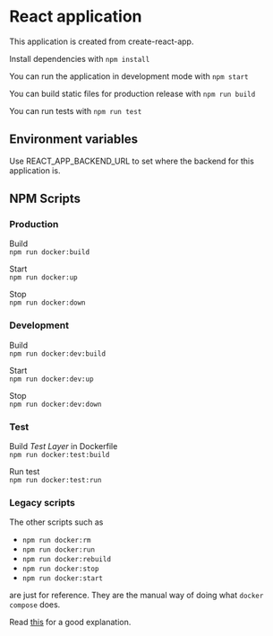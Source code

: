 # React application

This application is created from create-react-app.

Install dependencies with `npm install`

You can run the application in development mode with `npm start`

You can build static files for production release with `npm run build`

You can run tests with `npm run test`

## Environment variables

Use REACT_APP_BACKEND_URL to set where the backend for this application is.

## NPM Scripts

### Production

Build  
`npm run docker:build`

Start  
`npm run docker:up`

Stop  
`npm run docker:down`

### Development

Build  
`npm run docker:dev:build`

Start  
`npm run docker:dev:up`

Stop  
`npm run docker:dev:down`

### Test

Build _Test Layer_ in Dockerfile  
`npm run docker:test:build`

Run test  
`npm run docker:test:run`

### Legacy scripts

The other scripts such as

- `npm run docker:rm`
- `npm run docker:run`
- `npm run docker:rebuild`
- `npm run docker:stop`
- `npm run docker:start`

are just for reference. They are the manual way of doing what `docker compose` does.

Read [this](https://stackoverflow.com/questions/41322541/rebuild-docker-container-on-file-changes) for a good explanation.
